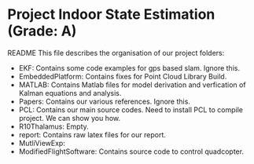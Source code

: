 <h1>Project Indoor State Estimation (Grade: A)</h1>
README
This file describes the organisation of our project folders:
<ul>
<li>EKF: 				Contains some code examples for gps based slam. Ignore this. </li>
<li>EmbeddedPlatform: 	Contains fixes for Point Cloud Library Build. </li>
<li>MATLAB:				Contains Matlab files for model derivation and verfication of Kalman equations and analysis.</li>
<li>Papers: 			Contains our various references. Ignore this.</li>
<li>PCL:				Contains our main source codes. Need to install PCL to compile project. We can show you how.</li>
<li>R10Thalamus:		Empty.</li>
<li>report:				Contains raw latex files for our report.</li>
<li>MutliViewExp:		</li>
<li>ModifiedFlightSoftware: Contains source code to control quadcopter. </li>
</ul>
